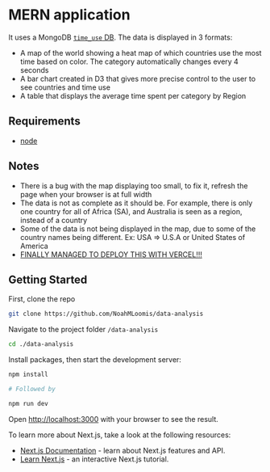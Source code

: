 # MERN application
It uses a MongoDB [`time_use` DB](https://ourworldindata.org/time-use).
The data is displayed in 3 formats:
- A map of the world showing a heat map of which countries use the most time based on color. The category automatically changes every 4 seconds
- A bar chart created in D3 that gives more precise control to the user to see countries and time use
- A table that displays the average time spent per category by Region

## Requirements
- [node](https://nodejs.org/en/download/)

## Notes
- There is a bug with the map displaying too small, to fix it, refresh the page when your browser is at full width
- The data is not as complete as it should be. For example, there is only one country for all of Africa (SA), and Australia is seen as a region, instead of a country
- Some of the data is not being displayed in the map, due to some of the country names being different. Ex: USA => U.S.A or United States of America
- [FINALLY MANAGED TO DEPLOY THIS WITH VERCEL!!!](https://data-analysis-7snn6cevt-noahmloomis.vercel.app/)

## Getting Started

First, clone the repo
```bash
git clone https://github.com/NoahMLoomis/data-analysis
```
Navigate to the project folder `/data-analysis`
```bash
cd ./data-analysis
```

Install packages, then start the development server:


```bash
npm install

# Followed by

npm run dev
```

Open [http://localhost:3000](http://localhost:3000) with your browser to see the result.

To learn more about Next.js, take a look at the following resources:

- [Next.js Documentation](https://nextjs.org/docs) - learn about Next.js features and API.
- [Learn Next.js](https://nextjs.org/learn) - an interactive Next.js tutorial.

